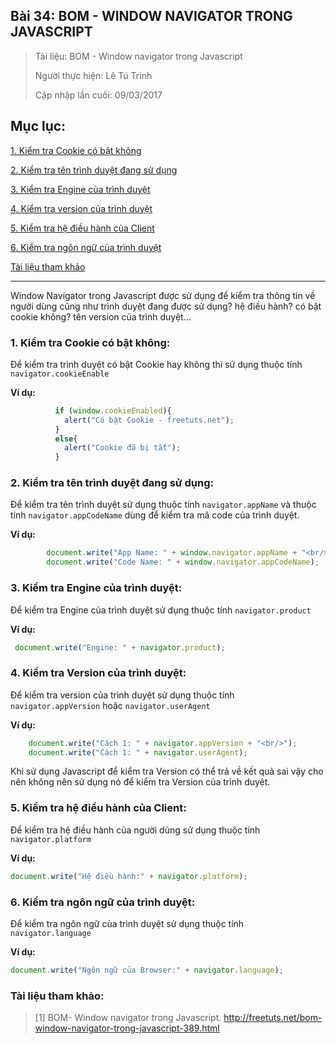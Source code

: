 ## Bài 34: BOM - WINDOW NAVIGATOR TRONG JAVASCRIPT

> Tài liệu: BOM - Window navigator trong Javascript
>
> Người thực hiện: Lê Tú Trinh
>
> Cập nhập lần cuối: 09/03/2017

## Mục lục:

[1. Kiểm tra Cookie có bật không](#1)

[2. Kiểm tra tên trình duyệt đang sử dụng](#2)

[3. Kiểm tra Engine của trình duyệt](#3)

[4. Kiểm tra version của trình duyệt](#4)

[5. Kiểm tra hệ điều hành của Client](#5)

[6. Kiểm tra ngôn ngữ của trình duyệt](#6)

[Tài liệu tham khảo](#7)

***

Window Navigator trong Javascript được sử dụng để kiểm tra thông tin về người dùng cũng như trình duyệt đang được sử dụng? hệ điều hành? có bật cookie không? tên version của trình duyệt...

<a name="1"></a>
### 1. Kiểm tra Cookie có bật không:

Để kiểm tra trình duyệt có bật Cookie hay không thì sử dụng thuộc tính `navigator.cookieEnable`

**Ví dụ:**

```javascript
          if (window.cookieEnabled){
          	alert("Có bật Cookie - freetuts.net");
          }
          else{
          	alert("Cookie đã bị tắt");
          }
```

<a name="2"></a>
### 2. Kiểm tra tên trình duyệt đang sử dụng:

Để kiểm tra tên trình duyệt sử dụng thuộc tính `navigator.appName` và thuộc tính `navigator.appCodeName` dùng để kiểm tra mã code của trình duyệt.

**Ví dụ:**

```javascript
        document.write("App Name: " + window.navigator.appName + "<br/>");
        document.write("Code Name: " + window.navigator.appCodeName);
```

<a name="3"></a>
### 3. Kiểm tra Engine của trình duyệt:

Để kiểm tra Engine của trình duyệt sử dụng thuộc tính `navigator.product`

**Ví dụ:**

```javascript
 document.write("Engine: " + navigator.product);
```

<a name="4"></a>
### 4. Kiểm tra Version của trình duyệt:

Để kiểm tra version của trình duyệt sử dụng thuộc tính `navigator.appVersion` hoặc `navigator.userAgent`

**Ví dụ:**

```javascript
	document.write("Cách 1: " + navigator.appVersion + "<br/>");
    document.write("Cách 1: " + navigator.userAgent);
```

Khi sử dụng Javascript để kiểm tra Version có thể trả về kết quả sai vậy cho nên không nên sử dụng nó để kiểm tra Version của trình duyệt.

<a name="5"></a>
### 5. Kiểm tra hệ điều hành của Client:

Để kiểm tra hệ điều hành của người dùng sử dụng thuộc tính `navigator.platform`

**Ví dụ:**

```javascript
document.write("Hệ điều hành:" + navigator.platform);
```

<a name="6"></a> 
### 6. Kiểm tra ngôn ngữ của trình duyệt:

Để kiểm tra ngôn ngữ của trình duyệt sử dụng thuộc tính `navigator.language`

**Ví dụ:**

```javascript
document.write("Ngôn ngữ của Browser:" + navigator.language);
```

<a name="7"></a>
### Tài liệu tham khảo:

> [1] BOM- Window navigator trong Javascript. http://freetuts.net/bom-window-navigator-trong-javascript-389.html